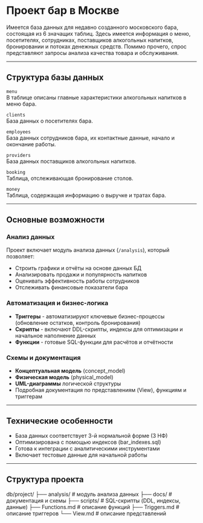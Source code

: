 # Проект бар в Москве 

Имеется база данных для недавно созданного московского бара, состоящая из 6 значащих таблиц. Здесь имеется информация о меню, посетителях, сотрудниках, поставщиков алкогольных напитков, бронировании и потоках денежных средств. Помимо прочего, спрос представляют запросы анализа качества товара и обслуживания.

---

## Структура базы данных

`menu`  
В таблице описаны главные характеристики алкогольных напитков в меню бара.

`clients`  
База данных о посетителях бара.

`employees`  
База данных сотрудников бара, их контактные данные, начало и окончание работы.

`providers`  
База данных поставщиков алкогольных напитков.

`booking`  
Таблица, отслеживающая бронирование столов.

`money`  
Таблица, содержащая информацию о выручке и тратах бара.

---

## Основные возможности

### Анализ данных
Проект включает модуль анализа данных (`/analysis`), который позволяет:
- Строить графики и отчёты на основе данных БД
- Анализировать продажи и популярность напитков
- Оценивать эффективность работы сотрудников
- Отслеживать финансовые показатели бара

### Автоматизация и бизнес-логика
- **Триггеры** - автоматизируют ключевые бизнес-процессы (обновление остатков, контроль бронирования)
- **Скрипты** - включают DDL-скрипты, индексы для оптимизации и начальное наполнение данных
- **Функции** - готовые SQL-функции для расчётов и отчётности

### Схемы и документация
- **Концептуальная модель** (concept_model)
- **Физическая модель** (physical_model)
- **UML-диаграммы** логической структуры
- Подробная документация по представлениям (View), функциям и триггерам

---

## Технические особенности
- База данных соответствует 3-й нормальной форме (3 НФ)
- Оптимизирована с помощью индексов (bar_indexes.sql)
- Готова к интеграции с аналитическими инструментами
- Включает тестовые данные для начальной работы

---


## Структура проекта

db/project/
├── analysis/ # модуль анализа данных
├── docs/ # документация и схемы
├── scripts/ # SQL-скрипты (DDL, индексы, данные)
├── Functions.md # описание функций
├── Triggers.md # описание триггеров
└── View.md # описание представлений

